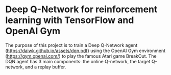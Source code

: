 # Deep Q-Network for reinforcement learning with TensorFlow and OpenAI Gym
The purpose of this project is to train a Deep Q-Network agent (https://daiwk.github.io/assets/dqn.pdf) using the OpenAI Gym environment (https://gym.openai.com/) to play the famous Atari game BreakOut.
The DQN agent has 3 main components: the online Q-network, the target Q-network, and a replay buffer.


